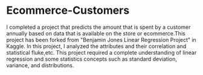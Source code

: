 # Ecommerce-Customers
I completed a project that predicts the amount that is spent by a customer annually based on data that is available 
on the store or ecommerce.This project has been forked from "Benjamin Jones Linear Regression Project" in Kaggle. In this project, I analyzed the attributes and their correlation and statistical fluke,etc.  This project required a complete understanding of linear regression and some statistics concepts such as standard deviation, variance, and distributions.

